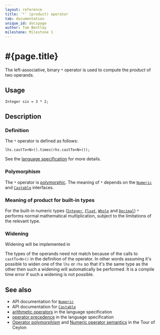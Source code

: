 ```yaml
---
layout: reference
title: `*` (product) operator
tab: documentation
unique_id: docspage
author: Tom Bentley
milestone: Milestone 1
---
```


# #{page.title}

The left-associative, binary `*` operator is used to compute the *product* of 
two operands.

## Usage 

    Integer six = 3 * 2;

## Description

### Definition

The `*` operator is defined as follows:

    lhs.castTo<N>().times(rhs.castTo<N>());

See the [language specification](#{site.urls.spec}#arithmetic) for more details.

### Polymorphism

The `*` operator is [polymorphic](/documentation/reference/operator/operator-polymorphism). 
The meaning of `*` depends on the 
[`Numeric`](#{site.urls.apidoc}/ceylon/language/interface_Numeric.html) and
[`Castable`](#{site.urls.apidoc}/ceylon/language/interface_Castable.html) interfaces.

### Meaning of product for built-in types

For the built-in numeric types ([`Integer`](#{site.urls.apidoc}/ceylon/language/class_Integer.html), 
[`Float`](#{site.urls.apidoc}/ceylon/language/class_Float.html),
[`Whole`](#{site.urls.apidoc}/ceylon/language/class_Whole.html) and
[`Decimal`](#{site.urls.apidoc}/ceylon/language/class_Decimal.html))
`*` performs normal mathematical multiplication, subject to the limitations
of the relevant type.

### Widening

Widening will be implemented in <!-- m2 -->

The types of the operands need not match because of the calls to `castTo<N>()` 
in the definition of the operator. In other words assuming it's possible to 
widen one of the `lhs` or `rhs` so that it's the same type as the other then 
such a widening will automatically be performed. It is a compile time error if 
such a widening is not possible.

## See also

* API documentation for [`Numeric`](#{site.urls.apidoc}/ceylon/language/interface_Numeric.html)
* API documentation for [`Castable`](#{site.urls.apidoc}/ceylon/language/interface_Castable.html)
* [arithmetic operators](#{site.urls.spec}#arithmetic) in the 
  language specification
* [operator precedence](#{site.urls.spec}#operatorprecedence) in the 
  language specification
* [Operator polymorphism](/documentation/tour/language-module/#operator_polymorphism) 
  and 
  [Numeric operator semantics](/documentation/tour/language-module/#numeric_operator_semantics) 
  in the Tour of Ceylon
